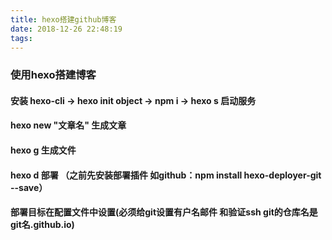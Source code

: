 ```yaml
---
title: hexo搭建github博客
date: 2018-12-26 22:48:19
tags:
---
```


### 使用hexo搭建博客

#### 安装 hexo-cli -> hexo init object  ->  npm i -> hexo s 启动服务
#### hexo new "文章名" 生成文章
#### hexo g 生成文件
#### hexo d 部署 （之前先安装部署插件 如github：npm install hexo-deployer-git --save）
#### 部署目标在配置文件中设置(必须给git设置有户名邮件 和验证ssh git的仓库名是 git名.github.io)
